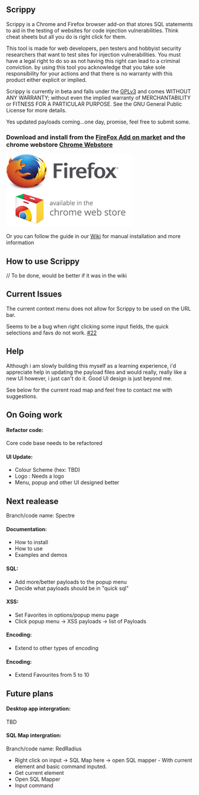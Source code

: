 ## Scrippy
Scrippy is a Chrome and Firefox browser add-on that stores SQL statements to aid in the testing of websites for code injection vulnerabilities. Think cheat sheets but all you do is right click for them.  

This tool is made for web developers, pen testers and hobbyist security researchers that want to test sites for injection vulnerabilities. You must have a legal right to do so as not having this right can lead to a criminal conviction. by using this tool you acknowledge that you take sole responsibility for your actions and that there is no warranty with this product either explicit or implied. 

Scrippy is currently in beta and falls under the [GPLv3](http://www.gnu.org/licenses/gpl.html "GPLv3") and comes WITHOUT ANY WARRANTY; without even the implied warranty of MERCHANTABILITY or FITNESS FOR A PARTICULAR PURPOSE. See the GNU General Public License for more details.

Yes updated payloads coming...one day, promise, feel free to submit some.

### Download and install from the [FireFox Add on market](https://addons.mozilla.org/en-US/firefox/addon/scrippy/ "Scrippy on FireFox AMO") and the chrome webstore [Chrome Webstore](https://chrome.google.com/webstore/detail/scrippy/iihdoobgnenacmgkoghchfionpnleoea "Scrippy on Chrome Extension Store")
![Firefox](firefoxpng.png)
![Chrome](chromelogo.png)

Or you can follow the guide in our [Wiki](https://github.com/Lmnoppy/Scrippy/wiki "Scrippy Wiki") for manual installation and more information

## How to use Scrippy

// To be done, would be better if it was in the wiki

## Current Issues
The current context menu does not allow for Scrippy to be used on the URL bar.

Seems to be a bug when right clicking some input fields, the quick selections and favs do not work. [#22](https://github.com/Lmnoppy/Scrippy/issues/22 "On some input... #22")  

## Help
Although i am slowly building this myself as a learning experience, i'd appreciate help in updating the payload files and would really, really like a new UI however, i just can't do it. Good UI design is just beyond me.

See below for the current road map and feel free to contact me with suggestions. 

## On Going work

#### Refactor code:
Core code base needs to be refactored 

#### UI Update:
*   Colour Scheme (hex: TBD)
*   Logo : Needs a logo
*   Menu, popup and other UI designed better

## Next realease  
Branch/code name: Spectre

#### Documentation:
*   How to install
*   How to use
*   Examples and demos

#### SQL:
*   Add more/better payloads to the popup menu
*    Decide what payloads should be in "quick sql" 

#### XSS:
*    Set Favorites in options/popup menu page
*    Click popup menu -> XSS payloads -> list of Payloads

#### Encoding:
*   Extend to other types of encoding

#### Encoding:
*   Extend Favourites from 5 to 10

## Future plans

#### Desktop app intergration:
TBD

#### SQL Map intergration:
Branch/code name: RedRadius

*    Right click on input -> SQL Map here -> open SQL mapper - With current element and basic command inputed.
*    Get current element 
*    Open SQL Mapper
*    Input command         
